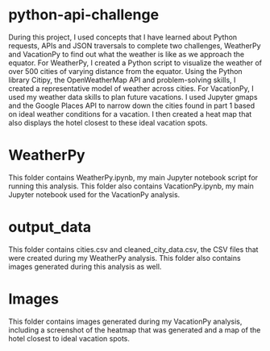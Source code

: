 # python-api-challenge

During this project, I used concepts that I have learned about Python requests, APIs and JSON traversals to complete two challenges, WeatherPy and VacationPy to find out what the weather is like as we approach the equator. For WeatherPy, I created a Python script to visualize the weather of over 500 cities of varying distance from the equator. Using the Python library Citipy, the OpenWeatherMap API and problem-solving skills, I created a representative model of weather across cities. For VacationPy, I used my weather data skills to plan future vacations. I used Jupyter gmaps and the Google Places API to narrow down the cities found in part 1 based on ideal weather conditions for a vacation. I then created a heat map that also displays the hotel closest to these ideal vacation spots.

# WeatherPy
This folder contains WeatherPy.ipynb, my main Jupyter notebook script for running this analysis. This folder also contains VacationPy.ipynb, my main Jupyter notebook used for the VacationPy analysis.

# output_data
This folder contains cities.csv and cleaned_city_data.csv, the CSV files that were created during my WeatherPy analysis. This folder also contains images generated during this analysis as well.

# Images
This folder contains images generated during my VacationPy analysis, including a screenshot of the heatmap that was generated and a map of the hotel closest to ideal vacation spots.
